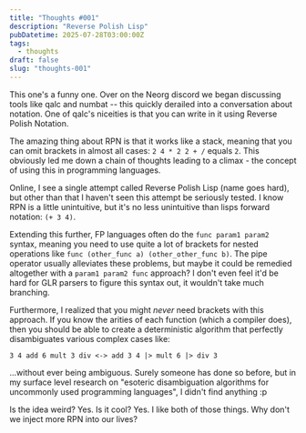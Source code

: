 ```yaml
---
title: "Thoughts #001"
description: "Reverse Polish Lisp"
pubDatetime: 2025-07-28T03:00:00Z
tags:
  - thoughts
draft: false
slug: "thoughts-001"
---
```


This one's a funny one. Over on the Neorg discord we began discussing tools like qalc and numbat -- this quickly derailed into a conversation about notation.
One of qalc's niceities is that you can write in it using Reverse Polish Notation.

The amazing thing about RPN is that it works like a stack, meaning that you can omit brackets in almost all cases: `2 4 * 2 2 + /` equals `2`.
This obviously led me down a chain of thoughts leading to a climax - the concept of using this in programming languages.

Online, I see a single attempt called Reverse Polish Lisp (name goes hard), but other than that I haven't seen this attempt be seriously tested. I know
RPN is a little unintuitive, but it's no less unintuitive than lisps forward notation: `(+ 3 4)`.

Extending this further, FP languages often do the `func param1 param2` syntax, meaning you need to use quite a lot of brackets for nested operations like `func (other_func a) (other_other_func b)`. The pipe operator usually
alleviates these problems, but maybe it could be remedied altogether with a `param1 param2 func` approach? I don't even feel it'd be hard for GLR parsers to figure
this syntax out, it wouldn't take much branching.

Furthermore, I realized that you might *never* need brackets with this approach. If you know the arities of each function (which a compiler does), then you should be able to create a deterministic algorithm
that perfectly disambiguates various complex cases like:

```
3 4 add 6 mult 3 div <-> add 3 4 |> mult 6 |> div 3
```

...without ever being ambiguous. Surely someone has done so before, but in my surface level research on "esoteric disambiguation algorithms for uncommonly used programming languages", I didn't find anything :p

Is the idea weird? Yes. Is it cool? Yes. I like both of those things. Why don't we inject more RPN into our lives?
